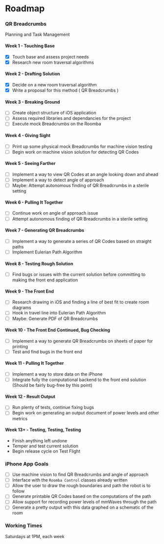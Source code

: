 # Roadmap

### QR Breadcrumbs

Planning and Task Management

#### Week 1 - Touching Base

- [x] Touch base and assess project needs
- [x] Research new room traversal algorithms

#### Week  2 - Drafting Solution

- [x] Decide on a new room traversal algorithm
- [x] Write a proposal for this method ( QR Breadcrumbs )

#### Week 3 - Breaking Ground

- [ ] Create object structure of iOS application 
- [ ] Assess required libraries and dependancies for the project
- [ ] Execute mock Breadcrumbs on the Roomba

#### Week 4 - Giving Sight

- [ ] Print up some physical mock Breadcrumbs for machine vision testing
- [ ] Begin work on machine vision solution for detecting QR Codes

#### Week 5 - Seeing Farther

- [ ] Implement a way to view QR Codes at an angle looking down and ahead 
- [ ] Implement a way to detect angle of approach
- [ ] Maybe: Attempt autonomous finding of QR Breadcrumbs in a sterile setting

#### Week 6 - Pulling It Together

- [ ] Continue work on angle of approach issue
- [ ] Attempt autonomous finding of QR Breadcrumbs in a sterile setting

#### Week 7 - Generating QR Breadcrumbs

- [ ] Implement a way to generate a series of QR Codes based on straight paths
- [ ] Implement Eulerian Path Algorithm

#### Week 8 - Testing Rough Solution

- [ ] Find bugs or issues with the current solution before committing to making the front end application

#### Week 9 - The Front End

- [ ] Research drawing in iOS and finding a line of best fit to create room diagrams
- [ ] Hook in travel line into Eulerian Path Algorithm
- [ ] Maybe: Generate PDF of QR Breadcrumbs

#### Week 10 - The Front End Continued,  Bug Checking

- [ ] Implement a way to generate QR Breadcrumbs on sheets of paper for printing
- [ ] Test and find bugs in the front end

#### Week 11 - Pulling It Together

- [ ] Implement a way to store data on the iPhone
- [ ] Integrate fully the computational backend to the front end solution (Should be fairly bug-free by this point)

#### Week 12 - Result Output

- [ ] Run plenty of tests, continue fixing bugs
- [ ] Begin work on generating an output document of power levels and other metrics

#### Week 13+ - Testing, Testing, Testing

* Finish anything left undone
* Temper and test current solution
* Begin release cycle on Test Flight

### iPhone App Goals

- [ ] Use machine vision to find QR Breadcrumbs and angle of approach
- [ ] Interface with the `Roomba Control` classes already written
- [ ] Allow the user to draw the rough boundaries and path the robot is to follow
- [ ] Generate printable QR Codes based on the computations of the path
- [ ] Allow support for recording power levels of mmWaves through the path
- [ ] Generate a pretty output with this data graphed on a schematic of the room

### Working Times
Saturdays at 1PM, each week
